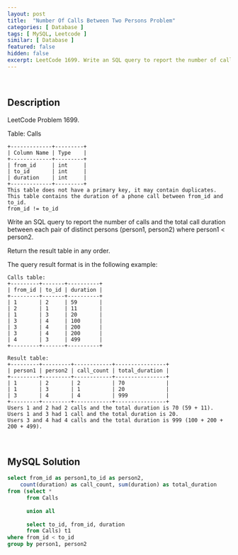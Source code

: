 ```yaml
---
layout: post
title:  "Number Of Calls Between Two Persons Problem"
categories: [ Database ]
tags: [ MySQL, Leetcode ]
similar: [ Database ]
featured: false
hidden: false
excerpt: LeetCode 1699. Write an SQL query to report the number of calls and the total call duration between each pair of distinct persons.
---
```


<br />

## Description

LeetCode Problem 1699. 

Table: Calls

```
+-------------+---------+
| Column Name | Type    |
+-------------+---------+
| from_id     | int     |
| to_id       | int     |
| duration    | int     |
+-------------+---------+
This table does not have a primary key, it may contain duplicates.
This table contains the duration of a phone call between from_id and to_id.
from_id != to_id
``` 

Write an SQL query to report the number of calls and the total call duration between each pair of distinct persons (person1, person2) where person1 < person2.

Return the result table in any order.

The query result format is in the following example:

 
```
Calls table:
+---------+-------+----------+
| from_id | to_id | duration |
+---------+-------+----------+
| 1       | 2     | 59       |
| 2       | 1     | 11       |
| 1       | 3     | 20       |
| 3       | 4     | 100      |
| 3       | 4     | 200      |
| 3       | 4     | 200      |
| 4       | 3     | 499      |
+---------+-------+----------+

Result table:
+---------+---------+------------+----------------+
| person1 | person2 | call_count | total_duration |
+---------+---------+------------+----------------+
| 1       | 2       | 2          | 70             |
| 1       | 3       | 1          | 20             |
| 3       | 4       | 4          | 999            |
+---------+---------+------------+----------------+
Users 1 and 2 had 2 calls and the total duration is 70 (59 + 11).
Users 1 and 3 had 1 call and the total duration is 20.
Users 3 and 4 had 4 calls and the total duration is 999 (100 + 200 + 200 + 499).
```

<br />

## MySQL Solution


```sql
select from_id as person1,to_id as person2,
    count(duration) as call_count, sum(duration) as total_duration
from (select * 
      from Calls 
      
      union all
      
      select to_id, from_id, duration 
      from Calls) t1
where from_id < to_id
group by person1, person2
```

